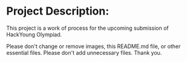 # Project Description:
This project is a work of process for the upcoming submission of HackYoung Olympiad.

Please don't change or remove images, this README.md file, or other essential files. Please don't add unnecessary files. Thank you.
